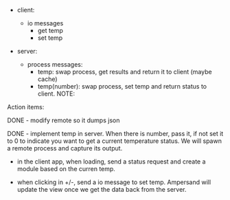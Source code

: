 - client:
  - io messages
    + get temp
    + set temp

- server:
  - process messages:
    + temp: swap process, get results and return it to client (maybe cache)
    + temp(number): swap process, set temp and return status to client.
    NOTE:

Action items:

DONE - modify remote so it dumps json

DONE - implement temp in server. When there is number, pass it, if
not set it to 0 to indicate you want to get a current
temperature status. We will spawn a remote process and
capture its output.

- in the client app, when loading, send a status request and
create a module based on the curren temp.

- when clicking in +/-, send a io message to set temp.
Ampersand will update the view once we get the data back from
the server.
